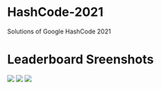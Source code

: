 # HashCode-2021
Solutions of Google HashCode 2021

# Leaderboard Sreenshots

![](https://github.com/sagnikghoshcr7/HashCode_2021-Solution/blob/master/Results%20(Leaderboard)/Screenshot1.png)
![](https://github.com/sagnikghoshcr7/HashCode_2021-Solution/blob/master/Results%20(Leaderboard)/Screenshot2.png)
![](https://github.com/sagnikghoshcr7/HashCode_2021-Solution/blob/master/Results%20(Leaderboard)/Screenshot3.png)
